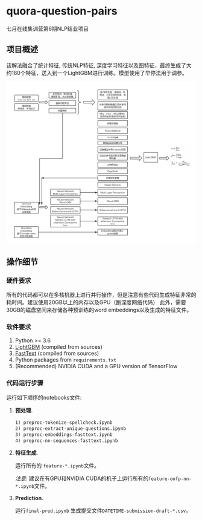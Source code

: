 # quora-question-pairs
七月在线集训营第6期NLP结业项目

## 项目概述

该解法融合了统计特征, 传统NLP特征, 深度学习特征以及图特征，最终生成了大约180个特征，送入到一个LightGBM进行训练。模型使用了早停法用于调参。

![Overall solution structure](assets/solution-diagram.png)


## 操作细节


### 硬件要求

所有的代码都可以在多核机器上进行并行操作，但是注意有些代码生成特征非常的耗时间。建议使用20GB以上的内存以及GPU（跑深度网络代码）
此外，需要30GB的磁盘空间来存储各种预训练的word embeddings以及生成的特征文件。

### 软件要求

1. Python >= 3.6
2. [LightGBM](https://github.com/Microsoft/LightGBM) (compiled from sources)
3. [FastText](https://github.com/facebookresearch/fastText) (compiled from sources)
4. Python packages from `requirements.txt`
5. (Recommended) NVIDIA CUDA and a GPU version of TensorFlow


### 代码运行步骤

运行如下顺序的notebooks文件:

1. **预处理**.
    ```
    1) preproc-tokenize-spellcheck.ipynb
    2) preproc-extract-unique-questions.ipynb
    3) preproc-embeddings-fasttext.ipynb
    4) preproc-nn-sequences-fasttext.ipynb
    ```

2. **特征生成**.

    运行所有的 `feature-*.ipynb`文件。
    
    *注意*: 建议在有GPU和NVIDIA CUDA的机子上运行所有的`feature-oofp-nn-*.ipynb`文件。
    
3. **Prediction**.

    运行`final-pred.ipynb`
    生成提交文件`DATETIME-submission-draft-*.csv`。


